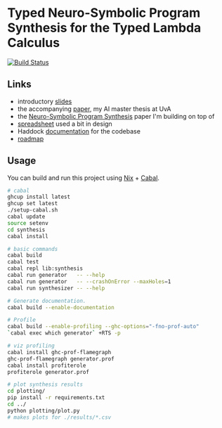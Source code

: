 # Typed Neuro-Symbolic Program Synthesis for the Typed Lambda Calculus

[![Build Status](https://travis-ci.com/tycho01/synthesis.svg?branch=master)](https://travis-ci.com/tycho01/synthesis)

## Links

- introductory [slides](https://docs.google.com/presentation/d/1gS3sDgF7HPkiTnE9piQ6IDSFm6idGD7MaXalYzw9BC0/edit?usp=sharing)
- the accompanying [paper](https://github.com/tycho01/thesis), my AI master thesis at UvA
- the [Neuro-Symbolic Program Synthesis](https://arxiv.org/abs/1611.01855) paper I'm building on top of
- [spreadsheet](https://docs.google.com/spreadsheets/d/1uDA9suwASDzllxJZDt--wZ0ci7q4eJIfPcAw9qr18-U/edit?usp=sharing) used a bit in design
- Haddock [documentation](https://tycho01.github.io/synthesis/) for the codebase
- [roadmap](https://github.com/tycho01/synthesis/projects/1)

## Usage

You can build and run this project using [Nix](https://nixos.org/nix/) + [Cabal](https://www.haskell.org/cabal/).

``` sh
# cabal
ghcup install latest
ghcup set latest
./setup-cabal.sh
cabal update
source setenv
cd synthesis
cabal install

# basic commands
cabal build
cabal test
cabal repl lib:synthesis
cabal run generator   -- --help
cabal run generator   -- --crashOnError --maxHoles=1
cabal run synthesizer -- --help

# Generate documentation.
cabal build --enable-documentation

# Profile
cabal build --enable-profiling --ghc-options="-fno-prof-auto"
`cabal exec which generator` +RTS -p

# viz profiling
cabal install ghc-prof-flamegraph
ghc-prof-flamegraph generator.prof
cabal install profiterole
profiterole generator.prof

# plot synthesis results
cd plotting/
pip install -r requirements.txt
cd ../
python plotting/plot.py
# makes plots for ./results/*.csv
```
